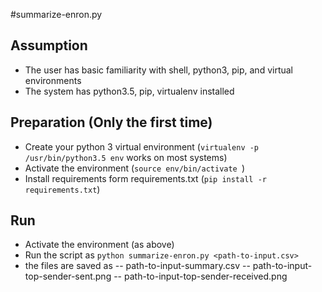 #summarize-enron.py

## Assumption
- The user has basic familiarity with shell, python3, pip, and virtual environments
- The system has python3.5, pip, virtualenv installed

## Preparation (Only the first time)
- Create your python 3 virtual environment (```virtualenv -p /usr/bin/python3.5 env``` works on most systems)
- Activate the environment (```source env/bin/activate ```)
- Install requirements form requirements.txt (```pip install -r requirements.txt```)

## Run
- Activate the environment (as above)
- Run the script as  ```python summarize-enron.py <path-to-input.csv>```
- the files are saved as
-- path-to-input-summary.csv
-- path-to-input-top-sender-sent.png
-- path-to-input-top-sender-received.png

